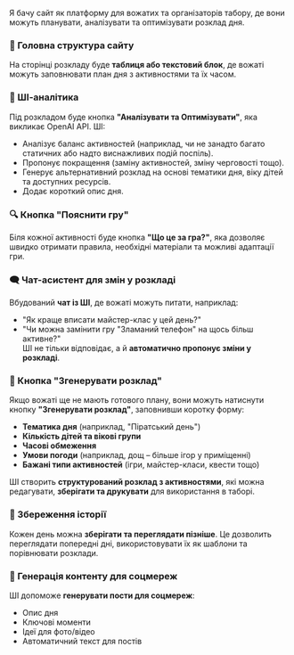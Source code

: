 Я бачу сайт як платформу для вожатих та організаторів табору, де вони можуть планувати, аналізувати та оптимізувати розклад дня.  

### 📌 Головна структура сайту  
На сторінці розкладу буде **таблиця або текстовий блок**, де вожаті можуть заповнювати план дня з активностями та їх часом.  

### 🤖 ШІ-аналітика  
Під розкладом буде кнопка **"Аналізувати та Оптимізувати"**, яка викликає OpenAI API. ШІ:  
- Аналізує баланс активностей (наприклад, чи не занадто багато статичних або надто виснажливих подій поспіль).  
- Пропонує покращення (заміну активностей, зміну черговості тощо).  
- Генерує альтернативний розклад на основі тематики дня, віку дітей та доступних ресурсів.  
- Додає короткий опис дня.  

### 🔍 Кнопка "Пояснити гру"  
Біля кожної активності буде кнопка **"Що це за гра?"**, яка дозволяє швидко отримати правила, необхідні матеріали та можливі адаптації гри.  

### 🗨️ Чат-асистент для змін у розкладі  
Вбудований **чат із ШІ**, де вожаті можуть питати, наприклад:  
- "Як краще вписати майстер-клас у цей день?"  
- "Чи можна замінити гру "Зламаний телефон" на щось більш активне?"  
ШІ не тільки відповідає, а й **автоматично пропонує зміни у розкладі**.  

### 📅 Кнопка "Згенерувати розклад"  
Якщо вожаті ще не мають готового плану, вони можуть натиснути кнопку **"Згенерувати розклад"**, заповнивши коротку форму:  
- **Тематика дня** (наприклад, "Піратський день")  
- **Кількість дітей та вікові групи**  
- **Часові обмеження**  
- **Умови погоди** (наприклад, дощ – більше ігор у приміщенні)  
- **Бажані типи активностей** (ігри, майстер-класи, квести тощо)  

ШІ створить **структурований розклад з активностями**, які можна редагувати, **зберігати та друкувати** для використання в таборі.  

### 📂 Збереження історії  
Кожен день можна **зберігати та переглядати пізніше**. Це дозволить переглядати попередні дні, використовувати їх як шаблони та порівнювати розклади.  

### 📱 Генерація контенту для соцмереж  
ШІ допоможе **генерувати пости для соцмереж**:  
- Опис дня  
- Ключові моменти  
- Ідеї для фото/відео  
- Автоматичний текст для постів  

